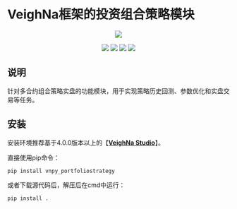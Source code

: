 # VeighNa框架的投资组合策略模块

<p align="center">
  <img src ="https://vnpy.oss-cn-shanghai.aliyuncs.com/vnpy-logo.png"/>
</p>

<p align="center">
    <img src ="https://img.shields.io/badge/version-1.2.1-blueviolet.svg"/>
    <img src ="https://img.shields.io/badge/platform-windows|linux|macos-yellow.svg"/>
    <img src ="https://img.shields.io/badge/python-3.10|3.11|3.12|3.13-blue.svg" />
    <img src ="https://img.shields.io/github/license/vnpy/vnpy.svg?color=orange"/>
</p>

## 说明

针对多合约组合策略实盘的功能模块，用于实现策略历史回测、参数优化和实盘交易等任务。

## 安装

安装环境推荐基于4.0.0版本以上的【[**VeighNa Studio**](https://www.vnpy.com)】。

直接使用pip命令：

```
pip install vnpy_portfoliostrategy
```


或者下载源代码后，解压后在cmd中运行：

```
pip install .
```
